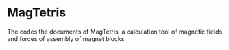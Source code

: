 # MagTetris
The codes the documents of MagTetris, a calculation tool of magnetic fields and forces of assembly of magnet blocks 
